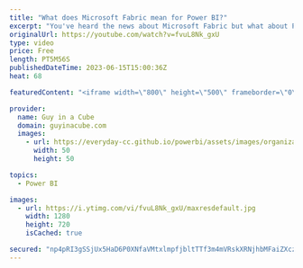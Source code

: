 ```yaml
---
title: "What does Microsoft Fabric mean for Power BI?"
excerpt: "You've heard the news about Microsoft Fabric but what about Power BI? How does Power BI fit in? Do you need to migrate anything? Can you still do what you were doing? Adam tells you what you need to know!  Direct Lake (PREVIEW) https://learn.microsoft.com/power-bi/enterprise/directlake-overview  Microsoft"
originalUrl: https://youtube.com/watch?v=fvuL8Nk_gxU
type: video
price: Free
length: PT5M56S
publishedDateTime: 2023-06-15T15:00:36Z
heat: 68

featuredContent: "<iframe width=\"800\" height=\"500\" frameborder=\"0\" src=\"https://www.youtube.com/embed/fvuL8Nk_gxU\" allow=\"accelerometer; autoplay; encrypted-media; gyroscope; picture-in-picture\" allowfullscreen></iframe>"

provider:
  name: Guy in a Cube
  domain: guyinacube.com
  images:
    - url: https://everyday-cc.github.io/powerbi/assets/images/organizations/guyinacube.com-50x50.jpg
      width: 50
      height: 50

topics:
  - Power BI

images:
  - url: https://i.ytimg.com/vi/fvuL8Nk_gxU/maxresdefault.jpg
    width: 1280
    height: 720
    isCached: true

secured: "np4pRI3gSSjUx5HaD6P0XNfaVMtxlmpfjbltTTf3m4mVRskXRNjhbMFaiZXczwbtT/lAUV7CMY9JS2L4D+hAPM6Dtbrzim87AmrRDny4pf3mZUHF0AmY48NYoOczbrM/O8INzlyhdHu4cs7HsxXSUKkZA1zZ8vnIwQGoSZOBrxhJgqAGMdwns5FoKhZWORhJk2rPLMvoKsRUV6POeTI565wto5g6l3GvLCaNfuPzN7QT7HODnuStdYNZtPiO3Ndb+VD6sr3tEGzRHOVD0I2BllQpPnF0kIxHMdaitOpqSVEhaPKR3IGJLD7vFeZVFsQ9G5rxrWkLXsu7XjIScchg/iNBAq4q3nSWiPahRtTVfiSrfDHChZzYVIv6xv+RuOfRCnefvvOkdb3Eh4MrjMEFqLbrv5SQSnBpXG4DA+9FzDQ=;lU8qMVxw7+7Uemztux+V2g=="
---
```


